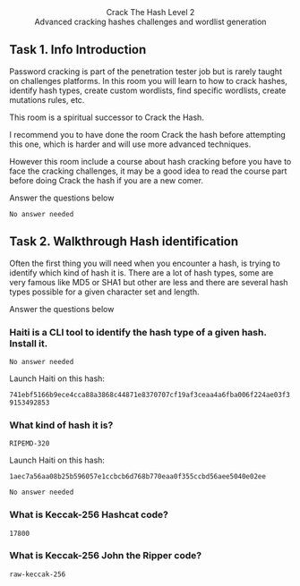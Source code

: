 <div align="center">Crack The Hash Level 2</div>
<div align="center">Advanced cracking hashes challenges and wordlist generation</div>
<div align="center">
<img src="" height=""></img>
</div>


## Task 1. Info Introduction
Password cracking is part of the penetration tester job but is rarely taught on challenges platforms. In this room you will learn to how to crack hashes, identify hash types, create custom wordlists, find specific wordlists, create mutations rules, etc.

This room is a spiritual successor to Crack the Hash.

I recommend you to have done the room Crack the hash before attempting this one, which is harder and will use more advanced techniques.

However this room include a course about hash cracking before you have to face the cracking challenges, it may be a good idea to read the course part before doing Crack the hash if you are a new comer.

Answer the questions below
```
No answer needed
```
## Task 2. Walkthrough Hash identification

Often the first thing you will need when you encounter a hash, is trying to identify which kind of hash it is.
There are a lot of hash types, some are very famous like MD5 or SHA1 but other are less and there are several hash types possible for a given character set and length.

Answer the questions below

### Haiti is a CLI tool to identify the hash type of a given hash. Install it.
```
No answer needed
```
Launch Haiti on this hash:

```741ebf5166b9ece4cca88a3868c44871e8370707cf19af3ceaa4a6fba006f224ae03f39153492853```

### What kind of hash it is?
```
RIPEMD-320
```
Launch Haiti on this hash:

```1aec7a56aa08b25b596057e1ccbcb6d768b770eaa0f355ccbd56aee5040e02ee```
```
No answer needed
```
### What is Keccak-256 Hashcat code?
```
17800
```
### What is Keccak-256 John the Ripper code?
```
raw-keccak-256
```
